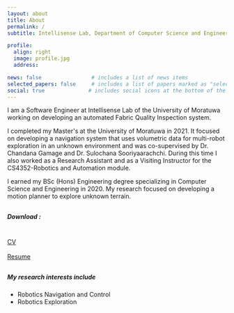 ```yaml
---
layout: about
title: About
permalink: /
subtitle: Intellisense Lab, Department of Computer Science and Engineering, University of Moratuwa, Sri Lanka

profile:
  align: right
  image: profile.jpg
  address:

news: false                # includes a list of news items
selected_papers: false     # includes a list of papers marked as "selected={true}"
social: true              # includes social icons at the bottom of the page
---
```


I am a Software Engineer at Intellisense Lab of the University of Moratuwa working on developing an automated Fabric Quality Inspection system.

I completed my Master's at the University of Moratuwa in 2021. It focused on developing a navigation system that uses volumetric data for multi-robot exploration in an unknown environment and was co-supervised by Dr. Chandana Gamage and Dr. Sulochana Sooriyaarachchi. During this time I also worked as a Research Assistant and as a Visiting Instructor for the CS4352-Robotics and Automation module.

I earned my BSc (Hons) Engineering degree specializing in Computer Science and Engineering in 2020. My research focused on developing a motion planner to explore unknown terrain.

<p style="margin:30px;"></p>

<div class="row ml-0 mr-1 p-0">
    <div>
      <h5>Download : </h5>
    </div>
    &ensp;
    <div class="icon" data-toggle="tooltip" title="Curriculum Vitae">
        <a href="{{ 'assets/pdf/CV_Kalana_Ratnayake.pdf' | relative_url }}"><i class="fas fa-file-pdf gh-icon"></i> CV </a>
    </div>
    &ensp;
    <div class="icon" data-toggle="tooltip" title="Resume">
        <a href="{{ 'assets/pdf/Resume_Kalana_Ratnayake.pdf' | relative_url }}"><i class="fas fa-file-pdf gh-icon"></i> Resume</a>
    </div>
</div>

<p style="margin:30px;"></p>

<h5>My research interests include</h5>

- Robotics Navigation and Control
- Robotics Exploration
